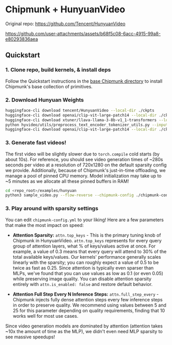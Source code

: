 # Chipmunk + HunyuanVideo

Original repo: https://github.com/Tencent/HunyuanVideo



https://github.com/user-attachments/assets/b68f5c08-6acc-4915-99a8-e80293836aea



## Quickstart
### 1. Clone repo, build kernels, & install deps
Follow the Quickstart instructions in the [base Chipmunk directory](../../README.md) to install Chipmunk's base collection of primitives.

### 2\. Download Hunyuan Weights

```bash
huggingface-cli download tencent/HunyuanVideo --local-dir ./ckpts
huggingface-cli download openai/clip-vit-large-patch14 --local-dir ./ckpts/text_encoder_2
huggingface-cli download xtuner/llava-llama-3-8b-v1_1-transformers --local-dir ./ckpts/llava-llama-3-8b-v1_1-transformers
python hyvideo/utils/preprocess_text_encoder_tokenizer_utils.py --input_dir ckpts/llava-llama-3-8b-v1_1-transformers --output_dir ./ckpts/text_encoder
huggingface-cli download openai/clip-vit-large-patch14 --local-dir ./ckpts/text_encoder_2
```

### 3\. Generate fast videos!

The first video will be slightly slower due to `torch.compile` cold starts (by about 10s). For reference, you should see video generation times of ~280s seconds per video at a resolution of 720x1280 on the default sparsity config we provide. Additionally, because of Chipmunk's just-in-time offloading, we manage a pool of pinned CPU memory. Model initialization may take up to ~5 minutes as we allocate all these pinned buffers in RAM!

```bash
cd <repo_root>/examples/hunyuan
python3 sample_video.py --flow-reverse --chipmunk-config ./chipmunk-config.yml
```

### 3\. Play around with sparsity settings

You can edit `chipmunk-config.yml` to your liking! Here are a few parameters that make the most impact on speed:

- **Attention Sparsity:** `attn.top_keys` - This is the primary tuning knob of Chipmunk in HunyuanVideo. `attn.top_keys` represents for every query group of attention layers, what \% of keys/values active at once. For example, a value of 0.3 means that every query will attend to 30\% of the total available keys/values. Our kernels' performance generally scales linearly with the sparsity; you can roughly expect a value of 0.5 to be twice as fast as 0.25. Since attention is typically even sparser than MLPs, we've found that you can use values as low as 0.1 (or even 0.05) while preserving image quality. You can disable attention sparsity entirely with `attn.is_enabled: false` and restore default behavior.

- **Attention Full Step Every N Inference Steps:** `attn.full_step_every` - Chipmunk injects fully dense attention steps every few inference steps in order to preserve quality. We recommend using values between 5 and 25 for this parameter depending on quality requirements, finding that 10 works well for most use cases.

Since video generation models are dominated by attention (attention takes ~10x the amount of time as the MLP), we didn't even need MLP sparsity to see massive speedups!